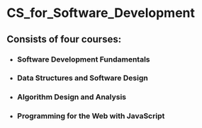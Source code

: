 # CS_for_Software_Development

## Consists of four courses:

* ### Software Development Fundamentals
* ### Data Structures and Software Design
* ### Algorithm Design and Analysis
* ### Programming for the Web with JavaScript
